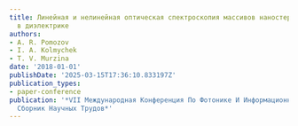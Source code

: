 ```yaml
---
title: Линейная и нелинейная оптическая спектроскопия массивов наностержней металла
  в диэлектрике
authors:
- A. R. Pomozov
- I. A. Kolmychek
- T. V. Murzina
date: '2018-01-01'
publishDate: '2025-03-15T17:36:10.833197Z'
publication_types:
- paper-conference
publication: '*VII Международная Конференция По Фотонике И Информационной Оптике.
  Сборник Научных Трудов*'
---
```

